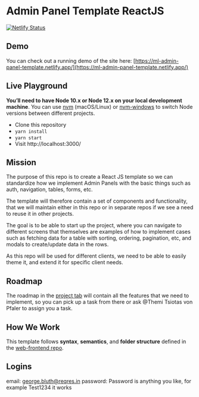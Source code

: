 # Admin Panel Template ReactJS

[![Netlify Status](https://api.netlify.com/api/v1/badges/c5bd55a2-cf9c-46ec-8cd2-acb2222aed90/deploy-status)](https://app.netlify.com/sites/ml-admin-panel-template/deploys)

## Demo

You can check out a running demo of the site here: [https://ml-admin-panel-template.netlify.app/](https://ml-admin-panel-template.netlify.app/)

## Live Playground

**You’ll need to have Node 10.x or Node 12.x on your local development machine**. You can use [nvm](https://github.com/nvm-sh/nvm#installation) (macOS/Linux) or [nvm-windows](https://github.com/coreybutler/nvm-windows#node-version-manager-nvm-for-windows) to switch Node versions between different projects.

- Clone this repository
- `yarn install`
- `yarn start`
- Visit http://localhost:3000/

## Mission

The purpose of this repo is to create a React JS template so we can standardize how we implement Admin Panels with the basic things such as auth, navigation, tables, forms, etc.

The template will therefore contain a set of components and functionality, that we will maintain either in this repo or in separate repos if we see a need to reuse it in other projects.

The goal is to be able to start up the project, where you can navigate to different screens that themselves are examples of how to implement cases such as fetching data for a table with sorting, ordering, pagination, etc, and modals to create/update data in the rows.

As this repo will be used for different clients, we need to be able to easily theme it, and extend it for specific client needs.

## Roadmap

The roadmap in the [project tab](https://github.com/monstar-lab-group/admin-panel-template-reactjs/projects/1) will contain all the features that we need to implement, so you can pick up a task from there or ask @Themi Tsiotas von Pfaler to assign you a task.

## How We Work

This template follows **syntax**, **semantics**, and **folder structure** defined in the [web-frontend repo](https://github.com/monstar-lab-group/web-frontend).

## Logins

email: george.bluth@reqres.in
password: Password is anything you like, for example Test1234 it works
